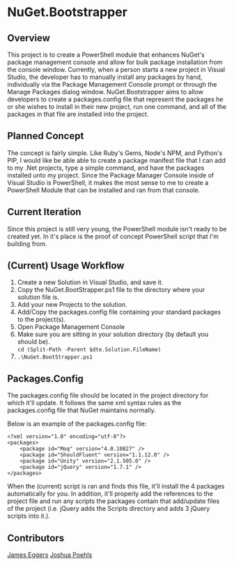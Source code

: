 # NuGet.Bootstrapper

## Overview

This project is to create a PowerShell module that enhances NuGet's package management console and allow for bulk package installation from the console window.  Currently, when a person starts a new project in Visual Studio, the developer has to manually install any packages by hand, individually via the Package Management Console prompt or through the Manage Packages dialog window.  NuGet.Bootstrapper aims to allow developers to create a packages.config file that represent the packages he or she wishes to install in their new project, run one command, and all of the packages in that file are installed into the project.

## Planned Concept

The concept is fairly simple.  Like Ruby's Gems, Node's NPM, and Python's PIP, I would like be able able to create a package manifest file that I can add to my .Net projects, type a simple command, and have the packages installed unto my project.  Since the Package Manager Console inside of Visual Studio is PowerShell, it makes the most sense to me to create a PowerShell Module that can be installed and ran from that console.

## Current Iteration

Since this project is still very young, the PowerShell module isn't ready to be created yet.  In it's place is the proof of concept PowerShell script that I'm building from.

## (Current) Usage Workflow

1. 	Create a new Solution in Visual Studio, and save it.
2.  Copy the NuGet.BootStrapper.ps1 file to the directory where your solution file is.
2.  Add your new Projects to the solution.
4.  Add/Copy the packages.config file containing your standard packages to the project(s).
4. 	Open Package Management Console
5.  Make sure you are sitting in your solution directory (by default you should be).  
    `cd (Split-Path -Parent $dte.Solution.FileName)`
6.  `.\NuGet.BootStrapper.ps1`

## Packages.Config

The packages.config file should be located in the project directory for which it'll update.  It follows the same xml syntax rules as the packages.config file that NuGet maintains normally.

Below is an example of the packages.config file:

	<?xml version="1.0" encoding="utf-8"?>
	<packages>
		<package id="Moq" version="4.0.10827" />
		<package id="ShouldFluent" version="1.1.12.0" />
		<package id="Unity" version="2.1.505.0" />
		<package id="jQuery" version="1.7.1" />
	</packages>
	
When the (current) script is ran and finds this file, it'll install the 4 packages automatically for you.  In addition, it'll properly add the references to the project file and run any scripts the packages contain that add/update files of the project (i.e. jQuery adds the Scripts directory and adds 3 jQuery scripts into it.).

## Contributors
[James Eggers](https://github.com/jameseggers1)
[Joshua Poehls](https://github.com/jpoehls)
